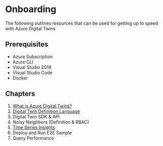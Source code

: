 # Onboarding

The following outlines resources that can be used for getting up to speed with Azure Digital Twins

## Prerequisites

- Azure Subscription
- Azure CLI
- Visual Studio 2019
- Visual Studio Code
- Docker

## Chapters

1. [What is Azure Digital Twins?](01-adt-overview.md)
1. [Digital Twin Definition Language](02-digital-twin-definition-language.md)
1. Digital Twin SDK & API
1. Noisy Neighbors (Definition & RBAC)
1. [Time Series Insights](05-time-series-insights.md)
1. Deploy and Run E2E Sample
1. Query Performance
